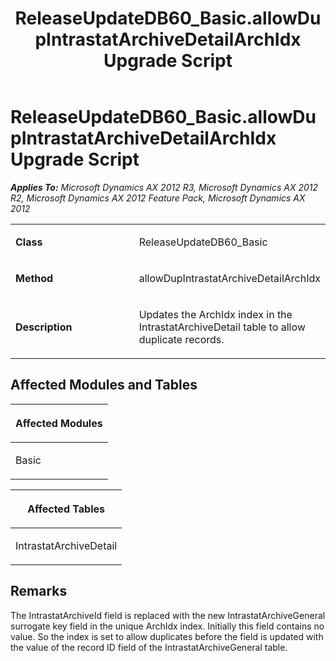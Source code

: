 ﻿---
title: ReleaseUpdateDB60_Basic.allowDupIntrastatArchiveDetailArchIdx Upgrade Script
TOCTitle: ReleaseUpdateDB60_Basic.allowDupIntrastatArchiveDetailArchIdx Upgrade Script
ms:assetid: dee0c48e-f31b-b3cb-55d6-7a0785fee84b
ms:mtpsurl: https://msdn.microsoft.com/en-us/library/JJ737267(v=AX.60)
ms:contentKeyID: 49711709
ms.date: 05/18/2015
mtps_version: v=AX.60
---

# ReleaseUpdateDB60\_Basic.allowDupIntrastatArchiveDetailArchIdx Upgrade Script 


_**Applies To:** Microsoft Dynamics AX 2012 R3, Microsoft Dynamics AX 2012 R2, Microsoft Dynamics AX 2012 Feature Pack, Microsoft Dynamics AX 2012_

<table>
<colgroup>
<col style="width: 50%" />
<col style="width: 50%" />
</colgroup>
<tbody>
<tr class="odd">
<td><p><strong>Class</strong></p></td>
<td><p>ReleaseUpdateDB60_Basic</p></td>
</tr>
<tr class="even">
<td><p><strong>Method</strong></p></td>
<td><p>allowDupIntrastatArchiveDetailArchIdx</p></td>
</tr>
<tr class="odd">
<td><p><strong>Description</strong></p></td>
<td><p>Updates the ArchIdx index in the IntrastatArchiveDetail table to allow duplicate records.</p></td>
</tr>
</tbody>
</table>


## Affected Modules and Tables

<table>
<colgroup>
<col style="width: 100%" />
</colgroup>
<thead>
<tr class="header">
<th><p>Affected Modules</p></th>
</tr>
</thead>
<tbody>
<tr class="odd">
<td><p>Basic</p></td>
</tr>
</tbody>
</table>


<table>
<colgroup>
<col style="width: 100%" />
</colgroup>
<thead>
<tr class="header">
<th><p>Affected Tables</p></th>
</tr>
</thead>
<tbody>
<tr class="odd">
<td><p>IntrastatArchiveDetail</p></td>
</tr>
</tbody>
</table>


## Remarks

The IntrastatArchiveId field is replaced with the new IntrastatArchiveGeneral surrogate key field in the unique ArchIdx index. Initially this field contains no value. So the index is set to allow duplicates before the field is updated with the value of the record ID field of the IntrastatArchiveGeneral table.

  


